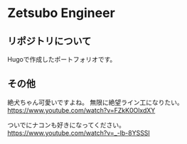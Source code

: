 # Zetsubo Engineer

## リポジトリについて
Hugoで作成したポートフォリオです。

## その他
絶犬ちゃん可愛いですよね。
無限に絶望ライン工になりたい。  
https://www.youtube.com/watch?v=FZkK0OlxdXY

ついでにナコンも好きになってください。  
https://www.youtube.com/watch?v=_-lb-8YSSSI